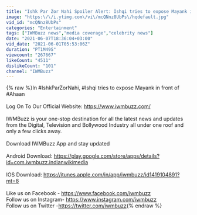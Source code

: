 ```yaml
---
title: "Ishk Par Zor Nahi Spoiler Alert: Ishqi tries to expose Mayank in front of Ahaan"
image: "https:\/\/i.ytimg.com\/vi\/mcQNnz8UbPs\/hqdefault.jpg"
vid_id: "mcQNnz8UbPs"
categories: "Entertainment"
tags: ["IWMBuzz news","media coverage","celebrity news"]
date: "2021-06-07T18:36:04+03:00"
vid_date: "2021-06-01T05:53:06Z"
duration: "PT1M49S"
viewcount: "267667"
likeCount: "4511"
dislikeCount: "101"
channel: "IWMBuzz"
---
```

{% raw %}In #IshkParZorNahi, #Ishqi tries to expose Mayank in front of #Ahaan<br /><br />Log On To Our Official Website: <a rel="nofollow" target="blank" href="https://www.iwmbuzz.com/">https://www.iwmbuzz.com/</a><br /><br />IWMBuzz is your one-stop destination for all the latest news and updates from the Digital, Television and Bollywood Industry all under one roof and only a few clicks away.<br /><br />Download IWMBuzz App and stay updated<br /><br />Android Download: <a rel="nofollow" target="blank" href="https://play.google.com/store/apps/details?id=com.iwmbuzz.indianwikimedia">https://play.google.com/store/apps/details?id=com.iwmbuzz.indianwikimedia</a><br /><br />IOS Download: <a rel="nofollow" target="blank" href="https://itunes.apple.com/in/app/iwmbuzz/id1419104891?mt=8">https://itunes.apple.com/in/app/iwmbuzz/id1419104891?mt=8</a><br /><br />Like us on Facebook - <a rel="nofollow" target="blank" href="https://www.facebook.com/iwmbuzz">https://www.facebook.com/iwmbuzz</a> <br />Follow us on Instagram- <a rel="nofollow" target="blank" href="https://www.instagram.com/iwmbuzz">https://www.instagram.com/iwmbuzz</a><br />Follow us on Twitter -<a rel="nofollow" target="blank" href="https://twitter.com/iwmbuzz">https://twitter.com/iwmbuzz</a>{% endraw %}
